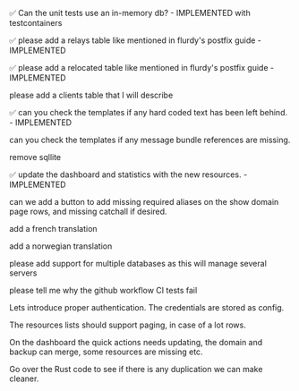✅ Can the unit tests use an in-memory db? - IMPLEMENTED with testcontainers

✅ please add a relays table like mentioned in flurdy's postfix guide - IMPLEMENTED

✅ please add a relocated table like mentioned in flurdy's postfix guide - IMPLEMENTED

please add a clients table that I will describe

✅ can you check the templates if any hard coded text has been left behind. - IMPLEMENTED

can you check the templates if any message bundle references are missing.

remove sqllite

✅ update the dashboard and statistics with the new resources. - IMPLEMENTED

can we add a button to add missing required aliases on the show domain page rows, and missing catchall if desired.

add a french translation

add a norwegian translation

please add support for multiple databases as this will manage several servers

please tell me why the github workflow CI tests fail

Lets introduce proper authentication. The credentials are stored as config.

The resources lists should support paging, in case of a lot rows.

On the dashboard the quick actions needs updating, the domain and backup can merge, some resources are missing etc.

Go over the Rust code to see if there is any duplication we can make cleaner.
